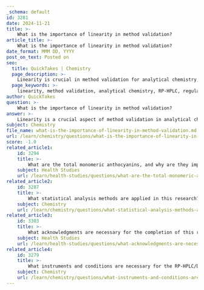 ```yaml
---
_schema: default
id: 3281
date: 2024-11-21
title: >-
    What is the importance of linearity in method validation?
article_title: >-
    What is the importance of linearity in method validation?
date_format: MMM DD, YYYY
post_on_text: Posted on
seo:
  title: QuickTakes | Chemistry
  page_description: >-
    Linearity is crucial in method validation for analytical chemistry, as it ensures accurate and reproducible results, supports regulatory compliance, and establishes the integrity of the analytical method.
  page_keywords: >-
    linearity, method validation, analytical chemistry, RP-HPLC, regulatory compliance, accuracy, precision, calibration, statistical evaluation, data integrity, method development
author: QuickTakes
question: >-
    What is the importance of linearity in method validation?
answer: >-
    Linearity is a crucial aspect of method validation in analytical chemistry, particularly for techniques such as Reverse Phase High-Performance Liquid Chromatography (RP-HPLC). Here are the key points highlighting the importance of linearity in method validation:\n\n1. **Definition of Linearity**: Linearity refers to the ability of an analytical method to produce results that are directly proportional to the concentration of the analyte within a specified range. This relationship can be graphically represented as a straight line when plotting concentration against response.\n\n2. **Regulatory Compliance**: Regulatory agencies, including the FDA and EMA, require evidence of linearity as part of method validation. This ensures that the method meets the necessary standards for accuracy and reliability, which is essential for regulatory approval.\n\n3. **Accuracy and Precision**: Linearity is integral to establishing the accuracy of an analytical method. It ensures that the method can accurately reflect the true concentration of the analyte across its range. Additionally, it contributes to precision, providing consistent results that are critical for reproducibility in analytical testing.\n\n4. **Statistical Evaluation**: The evaluation of linearity typically involves statistical methods, such as regression analysis, to determine the correlation coefficient (r). A high r value indicates a strong linear relationship, which is essential for validating the method's performance.\n\n5. **Calibration and Range**: Linearity is assessed over a range of concentrations, often requiring multiple measurements at different levels. This helps in constructing a calibration curve, which is vital for quantifying unknown samples based on their response.\n\n6. **Data Integrity**: Ensuring linearity helps maintain the integrity and reliability of the data generated by the analytical method. It minimizes the risk of systematic errors that could lead to incorrect conclusions about the analyte's concentration.\n\n7. **Method Development**: In the context of RP-HPLC, establishing linearity is a critical step in developing reliable and accurate analytical methods. It supports the overall validation process, which includes other parameters such as specificity, sensitivity, and robustness.\n\nIn summary, linearity is a fundamental characteristic that underpins the reliability and validity of analytical methods. It ensures that the results obtained are both accurate and reproducible, which is essential for scientific research and regulatory compliance.
subject: Chemistry
file_name: what-is-the-importance-of-linearity-in-method-validation.md
url: /learn/chemistry/questions/what-is-the-importance-of-linearity-in-method-validation
score: -1.0
related_article1:
    id: 3294
    title: >-
        What are the total monomeric anthocyanins, and why are they important?
    subject: Health Studies
    url: /learn/health-studies/questions/what-are-the-total-monomeric-anthocyanins-and-why-are-they-important
related_article2:
    id: 3287
    title: >-
        What statistical analysis methods are applied in this research?
    subject: Chemistry
    url: /learn/chemistry/questions/what-statistical-analysis-methods-are-applied-in-this-research
related_article3:
    id: 3303
    title: >-
        What acknowledgments are necessary for the completion of this research?
    subject: Health Studies
    url: /learn/health-studies/questions/what-acknowledgments-are-necessary-for-the-completion-of-this-research
related_article4:
    id: 3279
    title: >-
        What instruments and conditions are necessary for the RP-HPLC/DAD method?
    subject: Chemistry
    url: /learn/chemistry/questions/what-instruments-and-conditions-are-necessary-for-the-rphplcdad-method
---
```


&nbsp;